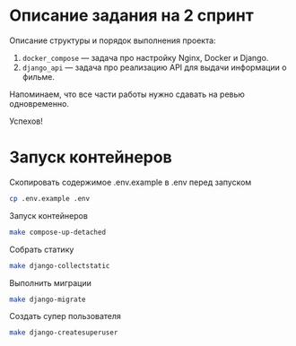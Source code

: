 # Описание задания на 2 спринт
 
Описание структуры и порядок выполнения проекта:

1. `docker_compose` — задача про настройку Nginx, Docker и Django.
2. `django_api` — задача про реализацию API для выдачи информации о фильме.

Напоминаем, что все части работы нужно сдавать на ревью одновременно.

Успехов!

# Запуск контейнеров
Скопировать содержимое .env.example в .env перед запуском
```bash
cp .env.example .env
```

Запуск контейнеров
```bash
make compose-up-detached
```

Собрать статику
```bash
make django-collectstatic
```

Выполнить миграции
```bash
make django-migrate
```

Создать супер пользователя
```bash
make django-createsuperuser
```
